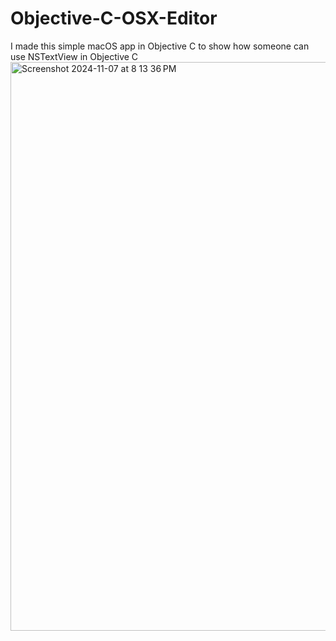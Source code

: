 # Objective-C-OSX-Editor
I made this simple macOS app in Objective C to show how someone can use NSTextView  in Objective C
<img width="910" alt="Screenshot 2024-11-07 at 8 13 36 PM" src="https://github.com/user-attachments/assets/9ab1d791-f1c5-4de5-bdd4-08627533276e">
